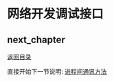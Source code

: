 # 网络开发调试接口

## next_chapter

[返回目录](../README.md)

直接开始下一节说明: [进程间通讯方法](./ch04-05.process_communication.md)
